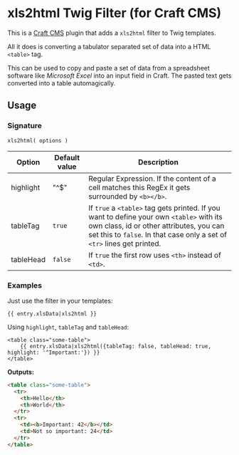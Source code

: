 # xls2html Twig Filter (for Craft CMS)

This is a [Craft CMS](http://craftcms.com) plugin that adds a `xls2html` filter to Twig templates.

All it does is converting a tabulator separated set of data into a HTML `<table>` tag.

This can be used to copy and paste a set of data from a spreadsheet software like *Microsoft Excel* into an input field in Craft. The pasted text gets converted into a table automagically.

## Usage

### Signature

~~~
xls2html( options )
~~~

|Option|Default value|Description
|------|-------------|-----------
|highlight|"^$"|Regular Expression. If the content of a cell matches this RegEx it gets surrounded by `<b></b>`.
|tableTag|`true`|If `true` a `<table>` tag gets printed. If you want to define your own `<table>` with its own class, id or other attributes, you can set this to `false`. In that case only a set of `<tr>` lines get printed.
|tableHead|`false`|If `true` the first row uses `<th>` instead of `<td>`.

### Examples

Just use the filter in your templates:

~~~twig
{{ entry.xlsData|xls2html }}
~~~

Using `highlight`, `tableTag` and `tableHead`:

~~~twig
<table class="some-table">
    {{ entry.xlsData|xls2html({tableTag: false, tableHead: true, highlight: '^Important:'}) }}
</table>
~~~

**Outputs:**

~~~html
<table class="some-table">
  <tr>
    <th>Hello</th>
    <th>World</th>
  </tr>
  <tr>
    <td><b>Important: 42</b></td>
    <td>Not so important: 24</td>
  </tr>
</table>
~~~
